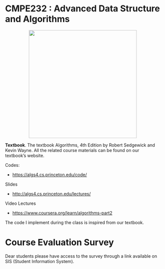 # CMPE232 : Advanced Data Structure and Algorithms


<p align="center">
  <img src="https://algs4.cs.princeton.edu/cover.png" width="350"/>
</p>

__Textbook__.  The textbook Algorithms, 4th Edition by Robert Sedgewick and Kevin Wayne.
All the related course materials can be found on our textbook’s website. 

Codes:

  * https://algs4.cs.princeton.edu/code/

Slides

  * http://algs4.cs.princeton.edu/lectures/

Video Lectures

  * https://www.coursera.org/learn/algorithms-part2

The code I implement during the class is inspired from our textbook.


# Course Evaluation Survey 
Dear students please have access to the survey through a link available on SIS (Student Information System). 


